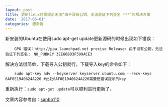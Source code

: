```yaml
---
layout: post
title: 更新linux时候提示无法“由于没有公钥，无法验证下列签名 ***”的解决方案
date: '2017-06-01'
categories: 服务器
---
```


新安装的Ubuntu在使用sudo apt-get update更新源码的时候出现如下错误：

		GPG 错误：http://ppa.launchpad.net precise Release: 由于没有公钥，无法验证下列签名： NO_PUBKEY 3EE66BD3F599ACE3

解决方法很简单，下载导入公钥就行，下载导入key的命令如下：

		sudo apt-key adv --keyserver keyserver.ubuntu.com --recv-keys 6AF0E1940624A220 #此处6AF0E1940624A220需要是错误提示的key

重新执行：`sudo apt-get update`可以顺利进行更新了。

文章内容参考自：[sanbo110](http://blog.csdn.net/loovejava/article/details/21837935)
